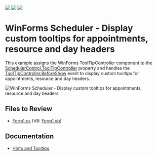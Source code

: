 <!-- default badges list -->
![](https://img.shields.io/endpoint?url=https://codecentral.devexpress.com/api/v1/VersionRange/128634580/13.1.4%2B)
[![](https://img.shields.io/badge/Open_in_DevExpress_Support_Center-FF7200?style=flat-square&logo=DevExpress&logoColor=white)](https://supportcenter.devexpress.com/ticket/details/E4137)
[![](https://img.shields.io/badge/📖_How_to_use_DevExpress_Examples-e9f6fc?style=flat-square)](https://docs.devexpress.com/GeneralInformation/403183)
<!-- default badges end -->

# WinForms Scheduler - Display custom tooltips for appointments, resource and day headers

This example assigns the WinForms ToolTipController component to the [SchedulerControl.ToolTipController](https://docs.devexpress.com/WindowsForms/DevExpress.XtraScheduler.SchedulerControl.ToolTipController) property and handles the [ToolTipController.BeforeShow](https://docs.devexpress.com/WindowsForms/DevExpress.Utils.ToolTipController.BeforeShow) event to display custom tooltips for appointments, resource and day headers.

![WinForms Scheduler - Display custom tooltips for appointments, resource and day headers](https://raw.githubusercontent.com/DevExpress-Examples/how-to-display-custom-tooltips-for-appointments-resource-headers-and-day-headers-e4137/13.1.4%2B/media/winforms-scheduler-custom-tooltips.png)


## Files to Review

* [Form1.cs](./CS/Form1.cs) (VB: [Form1.vb](./VB/Form1.vb))


## Documentation

* [Hints and Tooltips](https://docs.devexpress.com/WindowsForms/2398/common-features/tooltips)
